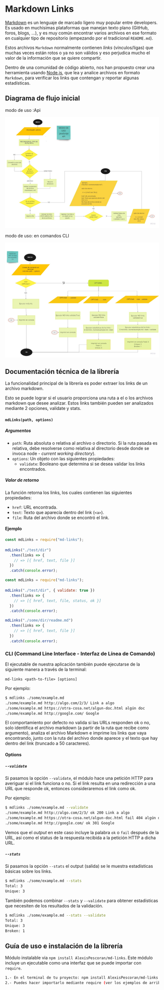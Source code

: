 # Markdown Links

[Markdown](https://es.wikipedia.org/wiki/Markdown) es un lenguaje de marcado
ligero muy popular entre developers. Es usado en muchísimas plataformas que
manejan texto plano (GitHub, foros, blogs, ...), y es muy común
encontrar varios archivos en ese formato en cualquier tipo de repositorio
(empezando por el tradicional `README.md`).

Estos archivos `Markdown` normalmente contienen _links_ (vínculos/ligas) que
muchas veces están rotos o ya no son válidos y eso perjudica mucho el valor de
la información que se quiere compartir.

Dentro de una comunidad de código abierto, nos han propuesto crear una
herramienta usando [Node.js](https://nodejs.org/), que lea y analice archivos
en formato `Markdown`, para verificar los links que contengan y reportar
algunas estadísticas.


## Diagrama de flujo inicial 

modo de uso :Api

![api](./img/api.jpg)

modo de uso: en comandos CLI

![cli](./img/cli.jpg)

## Documentación técnica de la librería

La funcionalidad principal de la librería es poder extraer los links de un archivo markdown. 

Esto se puede lograr si el usuario proporciona una ruta a el o los archivos markdown que desee analizar. Estos links también pueden ser analizados mediante 2 opciones, validate y stats.

#### `mdLinks(path, options)`

##### Argumentos

- `path`: Ruta absoluta o relativa al archivo o directorio. Si la ruta pasada es
  relativa, debe resolverse como relativa al directorio desde donde se invoca
  node - _current working directory_).
- `options`: Un objeto con las siguientes propiedades:
  * `validate`: Booleano que determina si se desea validar los links
    encontrados.

##### Valor de retorno

La función retorna los links, los cuales contienen las siguientes propiedades:

- `href`: URL encontrada.
- `text`: Texto que aparecía dentro del link (`<a>`).
- `file`: Ruta del archivo donde se encontró el link.

#### Ejemplo

```js
const mdLinks = require("md-links");

mdLinks("./test/dir")
  .then(links => {
    // => [{ href, text, file }]
  })
  .catch(console.error);
```

```js
const mdLinks = require("md-links");

mdLinks("./test/dir", { validate: true })
  .then(links => {
    // => [{ href, text, file, status, ok }]
  })
  .catch(console.error);
```


```js
mdLinks("./some/dir/readme.md")
  .then(links => {
    // => [{ href, text, file }]
  })
  .catch(console.error);
```

### CLI (Command Line Interface - Interfaz de Línea de Comando)

El ejecutable de nuestra aplicación también puede ejecutarse de la siguiente
manera a través de la terminal:

`md-links <path-to-file> [options]`

Por ejemplo:

```sh
$ mdlinks ./some/example.md
./some/example.md http://algo.com/2/3/ Link a algo
./some/example.md https://otra-cosa.net/algun-doc.html algún doc
./some/example.md http://google.com/ Google
```

El comportamiento por defecto no valida si las URLs responden ok o no,
solo identifica el archivo markdown (a partir de la ruta que recibe como
argumento), analiza el archivo Markdown e imprime los links que vaya
encontrando, junto con la ruta del archivo donde aparece y el texto
que hay dentro del link (truncado a 50 caracteres).

#### Options

##### `--validate`

Si pasamos la opción `--validate`, el módulo hace una petición HTTP para
averiguar si el link funciona o no. Si el link resulta en una redirección a una
URL que responde ok, entonces consideraremos el link como ok.

Por ejemplo:

```sh
$ mdlinks ./some/example.md --validate
./some/example.md http://algo.com/2/3/ ok 200 Link a algo
./some/example.md https://otra-cosa.net/algun-doc.html fail 404 algún doc
./some/example.md http://google.com/ ok 301 Google
```

Vemos que el _output_ en este caso incluye la palabra `ok` o `fail` después de
la URL, así como el status de la respuesta recibida a la petición HTTP a dicha
URL.

##### `--stats`

Si pasamos la opción `--stats` el output (salida) se le muestra estadísticas
básicas sobre los links.

```sh
$ mdlinks ./some/example.md --stats
Total: 3
Unique: 3
```

También podemos combinar `--stats` y `--validate` para obtener estadísticas que
necesiten de los resultados de la validación.

```sh
$ mdlinks ./some/example.md --stats --validate
Total: 3
Unique: 3
Broken: 1
```

## Guía de uso e instalación de la librería

Módulo instalable via `npm install AlexisPescoran/md-links`. Este módulo incluye un ejecutable como una interfaz que se puede importar con `require`.

```sh
1.- En el terminal de tu proyecto: npm install AlexisPescoran/md-links
2.- Puedes hacer importarlo mediante require (ver los ejemplos de arriba para más detalle)
```


